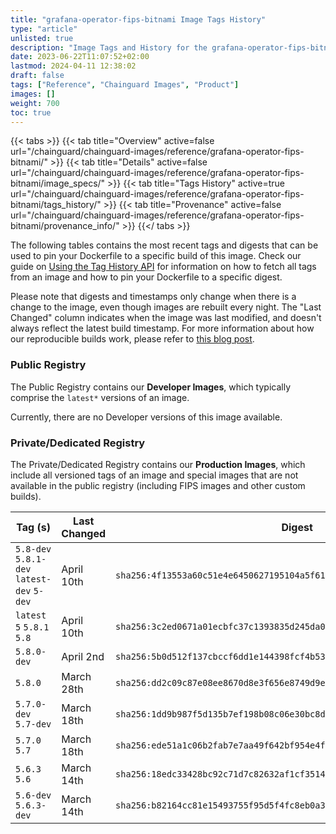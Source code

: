 ```yaml
---
title: "grafana-operator-fips-bitnami Image Tags History"
type: "article"
unlisted: true
description: "Image Tags and History for the grafana-operator-fips-bitnami Chainguard Image"
date: 2023-06-22T11:07:52+02:00
lastmod: 2024-04-11 12:38:02
draft: false
tags: ["Reference", "Chainguard Images", "Product"]
images: []
weight: 700
toc: true
---
```


{{< tabs >}}
{{< tab title="Overview" active=false url="/chainguard/chainguard-images/reference/grafana-operator-fips-bitnami/" >}}
{{< tab title="Details" active=false url="/chainguard/chainguard-images/reference/grafana-operator-fips-bitnami/image_specs/" >}}
{{< tab title="Tags History" active=true url="/chainguard/chainguard-images/reference/grafana-operator-fips-bitnami/tags_history/" >}}
{{< tab title="Provenance" active=false url="/chainguard/chainguard-images/reference/grafana-operator-fips-bitnami/provenance_info/" >}}
{{</ tabs >}}

The following tables contains the most recent tags and digests that can be used to pin your Dockerfile to a specific build of this image. Check our guide on [Using the Tag History API](/chainguard/chainguard-images/using-the-tag-history-api/) for information on how to fetch all tags from an image and how to pin your Dockerfile to a specific digest.

Please note that digests and timestamps only change when there is a change to the image, even though images are rebuilt every night. The "Last Changed" column indicates when the image was last modified, and doesn't always reflect the latest build timestamp. For more information about how our reproducible builds work, please refer to [this blog post](https://www.chainguard.dev/unchained/reproducing-chainguards-reproducible-image-builds).

### Public Registry
The Public Registry contains our **Developer Images**, which typically comprise the `latest*` versions of an image.

Currently, there are no Developer versions of this image available.

### Private/Dedicated Registry
The Private/Dedicated Registry contains our **Production Images**, which include all versioned tags of an image and special images that are not available in the public registry (including FIPS images and other custom builds).

| Tag (s)                                     | Last Changed | Digest                                                                    |
|---------------------------------------------|--------------|---------------------------------------------------------------------------|
|  `5.8-dev` `5.8.1-dev` `latest-dev` `5-dev` | April 10th   | `sha256:4f13553a60c51e4e6450627195104a5f6157ba681f132922dc2acecb68ceefe8` |
|  `latest` `5` `5.8.1` `5.8`                 | April 10th   | `sha256:3c2ed0671a01ecbfc37c1393835d245da0399d98490b1bb9fbb94ef7d91e7287` |
|  `5.8.0-dev`                                | April 2nd    | `sha256:5b0d512f137cbccf6dd1e144398fcf4b53cd356cdd1ad160677692e2c744ed0e` |
|  `5.8.0`                                    | March 28th   | `sha256:dd2c09c87e08ee8670d8e3f656e8749d9e633925db7c858cb6f386c043376cfd` |
|  `5.7.0-dev` `5.7-dev`                      | March 18th   | `sha256:1dd9b987f5d135b7ef198b08c06e30bc8dce6ebb00e48119cd6ff43cc4492e81` |
|  `5.7.0` `5.7`                              | March 18th   | `sha256:ede51a1c06b2fab7e7aa49f642bf954e4f7c387df46c3616019da7c94c4dc0ba` |
|  `5.6.3` `5.6`                              | March 14th   | `sha256:18edc33428bc92c71d7c82632af1cf35149dc835d99a93d80a1f1f9b81f69ea6` |
|  `5.6-dev` `5.6.3-dev`                      | March 14th   | `sha256:b82164cc81e15493755f95d5f4fc8eb0a3762df7b7e6eb5dbf10826141dbc3f1` |

